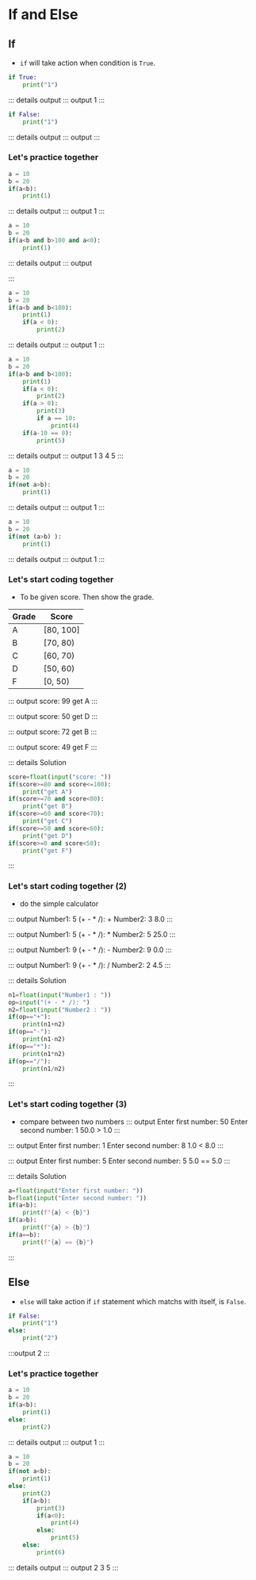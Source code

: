 # If and Else

## If

- ```if``` will take action when condition is ```True```.

```py
if True:
    print("1")
```
::: details output
::: output
1
:::

```py
if False:
    print("1")
```
::: details output
::: output
:::

### Let's practice together

```py
a = 10
b = 20
if(a<b):
    print(1)
```
::: details output
::: output
1
:::


```py
a = 10
b = 20
if(a<b and b>100 and a<0):
    print(1)
```
::: details output
::: output

:::

```py
a = 10
b = 20
if(a<b and b<100):
    print(1)
    if(a < 0):
        print(2)
```
::: details output
::: output
1
:::

```py
a = 10
b = 20
if(a<b and b<100):
    print(1)
    if(a < 0):
        print(2)
    if(a > 0):
        print(3)
        if a == 10:
            print(4)
    if(a-10 == 0):
        print(5)
```
::: details output
::: output
1
3
4
5
:::

```py
a = 10
b = 20
if(not a>b):
    print(1)
```
::: details output
::: output
1
:::

```py
a = 10
b = 20
if(not (a>b) ):
    print(1)
```
::: details output
::: output
1
:::

### Let's start coding together
- To be given score. Then show the grade.

| Grade | Score |
| --|---|
| A | [80, 100] |
| B | [70, 80) |
| C | [60, 70)
| D | [50, 60)
| F | [0, 50)  


::: output
score: <span class="pyinput">99</span>
get A
:::

::: output
score: <span class="pyinput">50</span>
get D
:::

::: output
score: <span class="pyinput">72</span>
get B
:::

::: output
score: <span class="pyinput">49</span>
get F
:::

::: details Solution
```py
score=float(input("score: "))
if(score>=80 and score<=100):
    print("get A")
if(score>=70 and score<80):
    print("get B")
if(score>=60 and score<70):
    print("get C")
if(score>=50 and score<60):
    print("get D")
if(score>=0 and score<50):
    print("get F")
```
:::

### Let's start coding together (2)

- do the simple calculator

::: output
Number1: <span class="pyinput">5</span>
(+ - * /): <span class="pyinput">+</span>
Number2: <span class="pyinput">3</span>
8.0
:::

::: output
Number1: <span class="pyinput">5</span>
(+ - * /): <span class="pyinput">*</span>
Number2: <span class="pyinput">5</span>
25.0
:::

::: output
Number1: <span class="pyinput">9</span>
(+ - * /): <span class="pyinput">-</span>
Number2: <span class="pyinput">9</span>
0.0
:::

::: output
Number1: <span class="pyinput">9</span>
(+ - * /): <span class="pyinput">/</span>
Number2: <span class="pyinput">2</span>
4.5
:::

::: details Solution
```py
n1=float(input("Number1 : "))
op=input("(+ - * /): ")
n2=float(input("Number2 : "))
if(op=="+"):
    print(n1+n2)
if(op=="-"):
    print(n1-n2)
if(op=="*"):
    print(n1*n2)
if(op=="/"):
    print(n1/n2)
```
:::

### Let's start coding together (3)
- compare between two numbers
::: output
Enter first number: <span class="pyinput">50</span>
Enter second number: <span class="pyinput">1</span>
50.0 > 1.0
:::

::: output
Enter first number: <span class="pyinput">1</span>
Enter second number: <span class="pyinput">8</span>
1.0 < 8.0
:::

::: output
Enter first number: <span class="pyinput">5</span>
Enter second number: <span class="pyinput">5</span>
5.0 == 5.0
:::

::: details Solution
```py
a=float(input("Enter first number: "))
b=float(input("Enter second number: "))
if(a<b):
    print(f"{a} < {b}")
if(a>b):
    print(f"{a} > {b}")
if(a==b):
    print(f"{a} == {b}")
```
:::

## Else
- ```else``` will take action if ```if``` statement which matchs with itself, is ```False```.
```py
if False:
    print("1")
else:
    print("2")
```
:::output
2
:::

### Let's practice together

```py
a = 10
b = 20
if(a<b):
    print(1)
else:
    print(2)
```
::: details output
::: output
1
:::

```py
a = 10
b = 20
if(not a<b):
    print(1)
else:
    print(2)
    if(a<b):
        print(3)
        if(a<0):
            print(4)
        else:
            print(5)
    else:
        print(6)
```
::: details output
::: output
2
3
5
:::